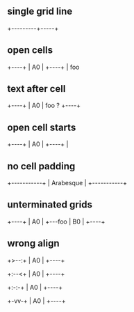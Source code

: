 ## single grid line

+---------+-----+

## open cells

+----+ | A0 | +----+ | foo

## text after cell

+----+ | A0 |   foo ? +----+

## open cell starts

+----+ | A0 | +----+ |

## no cell padding

+-----------+
| Arabesque |
+-----------+

## unterminated grids

+----+ | A0 | +---foo | B0 | +----+

## wrong align

+>--:+ | A0 | +----+

+:--<+ | A0 | +----+

+:-:-+ | A0 | +----+

+-vv-+ | A0 | +----+
